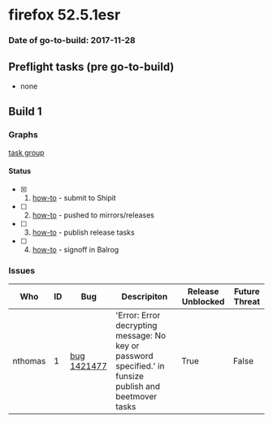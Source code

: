 # firefox 52.5.1esr

### Date of go-to-build: 2017-11-28

## Preflight tasks (pre go-to-build)
- none

## Build 1  

### Graphs
[task group](https://tools.taskcluster.net/push-inspector/#/QS25TdL1RHCo7t9NWU8HjA)


#### Status
- [x] 1.  [how-to](https://wiki.mozilla.org/Release:Release_Automation_on_Mercurial:Starting_a_Release#Submit_to_Ship_It)  - submit to Shipit
- [ ] 2.  [how-to](https://github.com/mozilla/releasewarrior/blob/master/how-tos/relpro.md#2-push-to-releases-dir-mirrors)  - pushed to mirrors/releases
- [ ] 3.  [how-to](https://github.com/mozilla/releasewarrior/blob/master/how-tos/relpro.md#4-publish-release)  - publish release tasks
- [ ] 4.  [how-to](https://github.com/mozilla/releasewarrior/blob/master/how-tos/relpro.md#3-signoffs)  - signoff in Balrog

### Issues
| Who                 | ID               | Bug                                                                 | Descripiton                | Release Unblocked       | Future Threat                |
| ------------------- | ---------------- | ------------------------------------------------------------------- | -------------------------- | ----------------------- | ---------------------------- |
| nthomas  | 1 | [bug 1421477](http://bugzilla/1421477)        | 'Error: Error decrypting message: No key or password specified.' in funsize publish and beetmover tasks | True | False |

